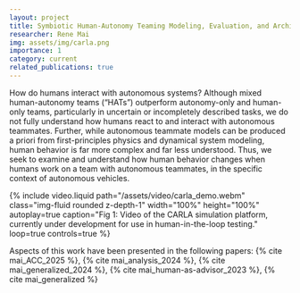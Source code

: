 ```yaml
---
layout: project
title: Symbiotic Human-Autonomy Teaming Modeling, Evaluation, and Architectures
researcher: Rene Mai
img: assets/img/carla.png
importance: 1
category: current
related_publications: true
---
```


How do humans interact with autonomous systems? Although mixed human-autonomy teams (“HATs”) outperform autonomy-only and human-only teams, particularly in uncertain or incompletely described tasks, we do not fully understand how humans react to and interact with autonomous teammates. Further, while autonomous teammate models can be produced a priori from first-principles physics and dynamical system modeling, human behavior is far more complex and far less understood. Thus, we seek to examine and understand how human behavior changes when humans work on a team with autonomous teammates, in the specific context of autonomous vehicles.

{% include video.liquid path="/assets/video/carla_demo.webm" class="img-fluid rounded z-depth-1" width="100%" height="100%" autoplay=true caption="Fig 1: Video of the CARLA simulation platform, currently under development for use in human-in-the-loop testing." loop=true controls=true %}

Aspects of this work have been presented in the following papers: {% cite mai_ACC_2025 %}, {% cite mai_analysis_2024 %}, {% cite mai_generalized_2024 %}, {% cite mai_human-as-advisor_2023 %}, {% cite mai_generalized %}

